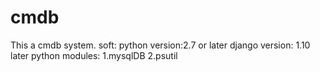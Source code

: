 # cmdb
This a cmdb system.
soft:
python version:2.7 or later
django version: 1.10 later
python modules:
1.mysqlDB
2.psutil
